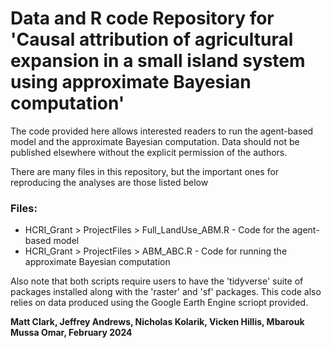 # Data and R code Repository for 'Causal attribution of agricultural expansion in a small island system using approximate Bayesian computation'

The code provided here allows interested readers to run the agent-based model and the approximate Bayesian computation. Data should not be published elsewhere without the explicit permission of the authors.


There are many files in this repository, but the important ones for reproducing the analyses are those listed below
### Files:

* HCRI_Grant > ProjectFiles > Full_LandUse_ABM.R - Code for the agent-based model
* HCRI_Grant > ProjectFiles > ABM_ABC.R - Code for running the approximate Bayesian computation

Also note that both scripts require users to have the 'tidyverse' suite of packages installed along with the 'raster' and 'sf' packages. This code also relies on data produced using the Google Earth Engine scriopt provided.

**Matt Clark, Jeffrey Andrews, Nicholas Kolarik, Vicken Hillis, Mbarouk Mussa Omar, February 2024**
